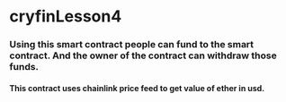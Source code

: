 # cryfinLesson4
### Using this smart contract people can fund to the smart contract. And the owner of the contract can withdraw those funds.
#### This contract uses chainlink price feed to get value of ether in usd.
